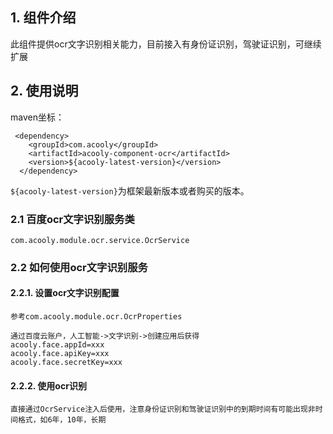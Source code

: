 <!-- title: ocr文字识别组件  -->
<!-- type: h5/pc -->
<!-- author: xiyang -->
<!-- date: 2020-03-25 -->
## 1. 组件介绍

此组件提供ocr文字识别相关能力，目前接入有身份证识别，驾驶证识别，可继续扩展

## 2. 使用说明


maven坐标：

     <dependency>
        <groupId>com.acooly</groupId>
        <artifactId>acooly-component-ocr</artifactId>
        <version>${acooly-latest-version}</version>
      </dependency>

`${acooly-latest-version}`为框架最新版本或者购买的版本。

### 2.1 百度ocr文字识别服务类

    com.acooly.module.ocr.service.OcrService

### 2.2 如何使用ocr文字识别服务

#### 2.2.1. 设置ocr文字识别配置

    参考com.acooly.module.ocr.OcrProperties
    
    通过百度云账户，人工智能->文字识别->创建应用后获得
    acooly.face.appId=xxx
    acooly.face.apiKey=xxx
    acooly.face.secretKey=xxx

#### 2.2.2. 使用ocr识别

    直接通过OcrService注入后使用，注意身份证识别和驾驶证识别中的到期时间有可能出现非时间格式，如6年，10年，长期
